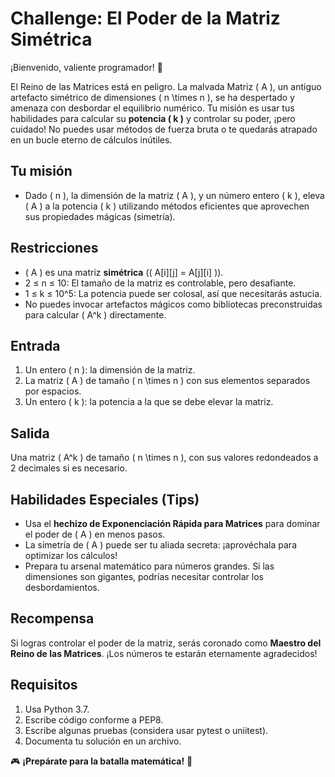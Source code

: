 # **Challenge: El Poder de la Matriz Simétrica**  

¡Bienvenido, valiente programador! 🌟  

El Reino de las Matrices está en peligro. La malvada Matriz \( A \), un antiguo artefacto simétrico de dimensiones \( n \times n \), se ha despertado y amenaza con desbordar el equilibrio numérico. Tu misión es usar tus habilidades para calcular su **potencia \( k \)** y controlar su poder, ¡pero cuidado! No puedes usar métodos de fuerza bruta o te quedarás atrapado en un bucle eterno de cálculos inútiles.  

## **Tu misión**  
- Dado \( n \), la dimensión de la matriz \( A \), y un número entero \( k \), eleva \( A \) a la potencia \( k \) utilizando métodos eficientes que aprovechen sus propiedades mágicas (simetría).  

## **Restricciones**  
- \( A \) es una matriz **simétrica** (\( A[i][j] = A[j][i] \)).  
- 2 ≤ n ≤ 10: El tamaño de la matriz es controlable, pero desafiante.  
- 1 ≤ k ≤ 10^5: La potencia puede ser colosal, así que necesitarás astucia.   
- No puedes invocar artefactos mágicos como bibliotecas preconstruidas para calcular \( A^k \) directamente.  

## **Entrada**  
1. Un entero \( n \): la dimensión de la matriz.  
2. La matriz \( A \) de tamaño \( n \times n \) con sus elementos separados por espacios.  
3. Un entero \( k \): la potencia a la que se debe elevar la matriz.  

## **Salida**  
Una matriz \( A^k \) de tamaño \( n \times n \), con sus valores redondeados a 2 decimales si es necesario.  


## **Habilidades Especiales (Tips)**  
- Usa el **hechizo de Exponenciación Rápida para Matrices** para dominar el poder de \( A \) en menos pasos.  
- La simetría de \( A \) puede ser tu aliada secreta: ¡aprovéchala para optimizar los cálculos!  
- Prepara tu arsenal matemático para números grandes. Si las dimensiones son gigantes, podrías necesitar controlar los desbordamientos.  

## **Recompensa**  
Si logras controlar el poder de la matriz, serás coronado como **Maestro del Reino de las Matrices**. ¡Los números te estarán eternamente agradecidos!  

## Requisitos
1. Usa Python 3.7.
2. Escribe código conforme a PEP8.
3. Escribe algunas pruebas (considera usar pytest o uniitest).
4. Documenta tu solución en un archivo.

🎮 **¡Prepárate para la batalla matemática!** 🚀  


